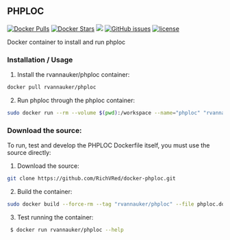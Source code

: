## PHPLOC
[![Docker Pulls](https://img.shields.io/docker/pulls/rvannauker/phploc.svg)](https://hub.docker.com/r/rvannauker/phploc/) [![Docker Stars](https://img.shields.io/docker/stars/rvannauker/phploc.svg)](https://hub.docker.com/r/rvannauker/phploc/) [![](https://images.microbadger.com/badges/image/rvannauker/phploc:latest.svg)](https://microbadger.com/images/rvannauker/phploc:latest) [![GitHub issues](https://img.shields.io/github/issues/RichVRed/docker-phploc.svg)](https://github.com/RichVRed/docker-phploc) [![license](https://img.shields.io/github/license/RichVRed/docker-phploc.svg)](https://tldrlegal.com/license/mit-license)

Docker container to install and run phploc

### Installation / Usage
1. Install the rvannauker/phploc container:
```bash
docker pull rvannauker/phploc
```
2. Run phploc through the phploc container:
```bash
sudo docker run --rm --volume $(pwd):/workspace --name="phploc" "rvannauker/phploc" {destination}
```

### Download the source:
To run, test and develop the PHPLOC Dockerfile itself, you must use the source directly:
1. Download the source:
```bash
git clone https://github.com/RichVRed/docker-phploc.git
```
2. Build the container:
```bash
sudo docker build --force-rm --tag "rvannauker/phploc" --file phploc.dockerfile .
```
3. Test running the container:
```bash
 $ docker run rvannauker/phploc --help
```